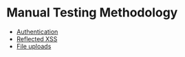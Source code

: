 # Manual Testing Methodology

+ [Authentication](https://github.com/Bengman/Methodology/blob/master/authentication.md)
+ [Reflected XSS](https://github.com/Bengman/Methodology/blob/master/reflected_xss.md)
+ [File uploads](https://github.com/Bengman/Methodology/blob/master/file_upload.md)
